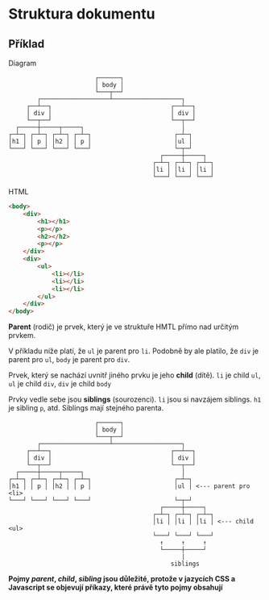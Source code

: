 # Struktura dokumentu

## Příklad

Diagram

```
                        ┌──────┐
                        │ body │
                        └───┬──┘
        ┌───────────────────┴───────────────────┐
     ┌──┴──┐                                 ┌──┴──┐
     │ div │                                 │ div │
     └──┬──┘                                 └──┬──┘
  ┌─────┼─────┬─────┐                           │
┌─┴─┐ ┌─┴─┐ ┌─┴─┐ ┌─┴─┐                       ┌─┴─┐
│h1 │ │ p │ │h2 │ │ p │                       │ul │
└───┘ └───┘ └───┘ └───┘                       └─┬─┘
                                          ┌─────┼─────┐
                                        ┌─┴─┐ ┌─┴─┐ ┌─┴─┐
                                        │li │ │li │ │li │
                                        └───┘ └───┘ └───┘

```

HTML

```html
<body>
    <div>
        <h1></h1>
        <p></p>
        <h2></h2>
        <p></p>
    </div>
    <div>
        <ul>
            <li></li>
            <li></li>
            <li></li>
        </ul>
    </div>
</body>
```

**Parent** (rodič) je prvek, který je ve struktuře HMTL přímo nad určitým prvkem.

V příkladu níže platí, že `ul` je parent pro `li`. Podobně by ale platilo, že `div` je parent pro `ul`, `body` je parent pro `div`.

Prvek, který se nachází uvnitř jiného prvku je jeho **child** (dítě). `li` je child `ul`, `ul` je child `div`, `div` je child `body`

Prvky vedle sebe jsou **siblings** (sourozenci). `li` jsou si navzájem siblings. `h1` je sibling `p`, atd. Siblings mají stejného parenta.

```
                        ┌──────┐
                        │ body │
                        └───┬──┘
        ┌───────────────────┴───────────────────┐
     ┌──┴──┐                                 ┌──┴──┐
     │ div │                                 │ div │
     └──┬──┘                                 └──┬──┘
  ┌─────┼─────┬─────┐                           │
┌─┴─┐ ┌─┴─┐ ┌─┴─┐ ┌─┴─┐                       ┌─┴─┐
│h1 │ │ p │ │h2 │ │ p │                       │ul │ <--- parent pro <li>
└───┘ └───┘ └───┘ └───┘                       └─┬─┘
                                          ┌─────┼─────┐
                                        ┌─┴─┐ ┌─┴─┐ ┌─┴─┐
                                        │li │ │li │ │li │ <--- child <ul>
                                        └───┘ └───┘ └───┘
                                          ↑     ↑     ↑
                                          └─────┼─────┘
                                                |
                                             siblings
```

**Pojmy _parent_, _child_, _sibling_ jsou důležité, protože v jazycích CSS a Javascript se objevují příkazy, které právě tyto pojmy obsahují**
